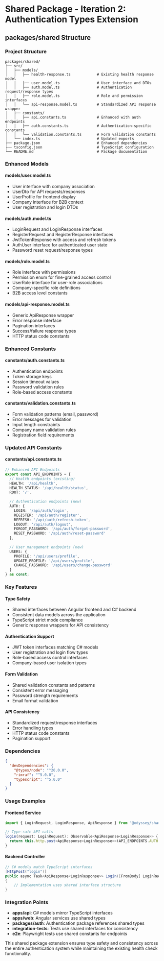 # Shared Package - Iteration 2: Authentication Types Extension

## packages/shared Structure

### Project Structure
```
packages/shared/
├── src/
│   ├── models/
│   │   ├── health-response.ts            # Existing health response model
│   │   ├── user.model.ts                 # User interface and DTOs
│   │   ├── auth.model.ts                 # Authentication request/response types
│   │   ├── role.model.ts                 # Role and permission interfaces
│   │   └── api-response.model.ts         # Standardized API response wrapper
│   ├── constants/
│   │   ├── api.constants.ts              # Enhanced with auth endpoints
│   │   ├── auth.constants.ts             # Authentication-specific constants
│   │   └── validation.constants.ts       # Form validation constants
│   └── index.ts                          # Updated exports
├── package.json                          # Enhanced dependencies
├── tsconfig.json                         # TypeScript configuration
└── README.md                             # Package documentation
```

### Enhanced Models

#### models/user.model.ts
- User interface with company association
- UserDto for API requests/responses
- UserProfile for frontend display
- Company interface for B2B context
- User registration and login DTOs

#### models/auth.model.ts
- LoginRequest and LoginResponse interfaces
- RegisterRequest and RegisterResponse interfaces
- JwtTokenResponse with access and refresh tokens
- AuthUser interface for authenticated user state
- Password reset request/response types

#### models/role.model.ts
- Role interface with permissions
- Permission enum for fine-grained access control
- UserRole interface for user-role associations
- Company-specific role definitions
- B2B access level constants

#### models/api-response.model.ts
- Generic ApiResponse<T> wrapper
- Error response interface
- Pagination interfaces
- Success/failure response types
- HTTP status code constants

### Enhanced Constants

#### constants/auth.constants.ts
- Authentication endpoints
- Token storage keys
- Session timeout values
- Password validation rules
- Role-based access constants

#### constants/validation.constants.ts
- Form validation patterns (email, password)
- Error messages for validation
- Input length constraints
- Company name validation rules
- Registration field requirements

### Updated API Constants

#### constants/api.constants.ts
```typescript
// Enhanced API Endpoints
export const API_ENDPOINTS = {
  // Health endpoints (existing)
  HEALTH: '/api/health',
  HEALTH_STATUS: '/api/health/status',
  ROOT: '/',
  
  // Authentication endpoints (new)
  AUTH: {
    LOGIN: '/api/auth/login',
    REGISTER: '/api/auth/register',
    REFRESH: '/api/auth/refresh-token',
    LOGOUT: '/api/auth/logout',
    FORGOT_PASSWORD: '/api/auth/forgot-password',
    RESET_PASSWORD: '/api/auth/reset-password'
  },
  
  // User management endpoints (new)
  USERS: {
    PROFILE: '/api/users/profile',
    UPDATE_PROFILE: '/api/users/profile',
    CHANGE_PASSWORD: '/api/users/change-password'
  }
} as const;
```

### Key Features

#### Type Safety
- Shared interfaces between Angular frontend and C# backend
- Consistent data models across the application
- TypeScript strict mode compliance
- Generic response wrappers for API consistency

#### Authentication Support
- JWT token interfaces matching C# models
- User registration and login flow types
- Role-based access control interfaces
- Company-based user isolation types

#### Form Validation
- Shared validation constants and patterns
- Consistent error messaging
- Password strength requirements
- Email format validation

#### API Consistency
- Standardized request/response interfaces
- Error handling types
- HTTP status code constants
- Pagination support

### Dependencies
```json
{
  "devDependencies": {
    "@types/node": "^20.0.0",
    "rimraf": "^5.0.0",
    "typescript": "^5.0.0"
  }
}
```

### Usage Examples

#### Frontend Service
```typescript
import { LoginRequest, LoginResponse, ApiResponse } from '@odyssey/shared';

// Type-safe API calls
login(request: LoginRequest): Observable<ApiResponse<LoginResponse>> {
  return this.http.post<ApiResponse<LoginResponse>>(API_ENDPOINTS.AUTH.LOGIN, request);
}
```

#### Backend Controller
```csharp
// C# models match TypeScript interfaces
[HttpPost("login")]
public async Task<ApiResponse<LoginResponse>> Login([FromBody] LoginRequest request)
{
    // Implementation uses shared interface structure
}
```

### Integration Points
- **apps/api**: C# models mirror TypeScript interfaces
- **apps/web**: Angular services use shared types
- **packages/auth**: Authentication package references shared types
- **integration-tests**: Tests use shared interfaces for consistency
- **e2e**: Playwright tests use shared constants for endpoints

This shared package extension ensures type safety and consistency across the entire authentication system while maintaining the existing health check functionality.